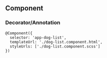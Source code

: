 ## Component

### Decorator/Annotation

```
@Component({
  selector: 'app-dog-list',
  templateUrl: './dog-list.component.html',
  styleUrls: ['./dog-list.component.scss']
})
```
